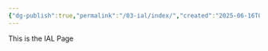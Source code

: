 ```yaml
---
{"dg-publish":true,"permalink":"/03-ial/index/","created":"2025-06-16T06:08:14.041+03:00","updated":"2025-06-16T06:09:16.793+03:00"}
---
```


This is the IAL Page

